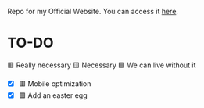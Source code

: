 Repo for my Official Website. You can access it [here](https://sobakintech.sytes.net).

# TO-DO
🟥 Really necessary 🟨 Necessary 🟩 We can live without it

- [x] 🟥 Mobile optimization
- [x] 🟩 Add an easter egg
